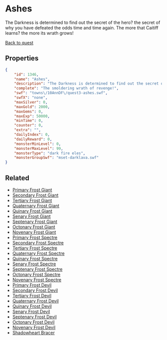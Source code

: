 # Ashes

The Darkness is determined to find out the secret of the hero? the secret of why you have defeated the odds time and time again. The more that Caitiff learns? the more its wrath grows!

[Back to quest](../quests.md)

## Properties

```json
{
    "id": 1346,
    "name": "Ashes",
    "description": "The Darkness is determined to find out the secret of the hero? the secret of why you have defeated the odds time and time again. The more that Caitiff learns? the more its wrath grows!",
    "complete": "The smoldering wrath of revenge!",
    "swf": "towns\/10AnnDF\/quest3-ashes.swf",
    "swfX": "none",
    "maxSilver": 0,
    "maxGold": 2000,
    "maxGems": 0,
    "maxExp": 50000,
    "minTime": 0,
    "counter": 0,
    "extra": "",
    "dailyIndex": 0,
    "dailyReward": 0,
    "monsterMinLevel": 0,
    "monsterMaxLevel": 99,
    "monsterType": "dark fire eles",
    "monsterGroupSwf": "mset-darklava.swf"
}
```

## Related

- [Primary Frost Giant](../items/15656-primary-frost-giant.md)
- [Secondary Frost Giant](../items/15657-secondary-frost-giant.md)
- [Tertiary Frost Giant](../items/15658-tertiary-frost-giant.md)
- [Quaternary Frost Giant](../items/15659-quaternary-frost-giant.md)
- [Quinary Frost Giant](../items/15660-quinary-frost-giant.md)
- [Senary Frost Giant](../items/15661-senary-frost-giant.md)
- [Septenary Frost Giant](../items/15662-septenary-frost-giant.md)
- [Octonary Frost Giant](../items/15663-octonary-frost-giant.md)
- [Novenary Frost Giant](../items/15664-novenary-frost-giant.md)
- [Primary Frost Spectre](../items/15665-primary-frost-spectre.md)
- [Secondary Frost Spectre](../items/15666-secondary-frost-spectre.md)
- [Tertiary Frost Spectre](../items/15667-tertiary-frost-spectre.md)
- [Quaternary Frost Spectre](../items/15668-quaternary-frost-spectre.md)
- [Quinary Frost Spectre](../items/15669-quinary-frost-spectre.md)
- [Senary Frost Spectre](../items/15670-senary-frost-spectre.md)
- [Septenary Frost Spectre](../items/15671-septenary-frost-spectre.md)
- [Octonary Frost Spectre](../items/15672-octonary-frost-spectre.md)
- [Novenary Frost Spectre](../items/15673-novenary-frost-spectre.md)
- [Primary Frost Devil](../items/15674-primary-frost-devil.md)
- [Secondary Frost Devil](../items/15675-secondary-frost-devil.md)
- [Tertiary Frost Devil](../items/15676-tertiary-frost-devil.md)
- [Quaternary Frost Devil](../items/15677-quaternary-frost-devil.md)
- [Quinary Frost Devil](../items/15678-quinary-frost-devil.md)
- [Senary Frost Devil](../items/15679-senary-frost-devil.md)
- [Septenary Frost Devil](../items/15680-septenary-frost-devil.md)
- [Octonary Frost Devil](../items/15681-octonary-frost-devil.md)
- [Novenary Frost Devil](../items/15682-novenary-frost-devil.md)
- [Shadowheart Bracer](../items/15997-shadowheart-bracer.md)

